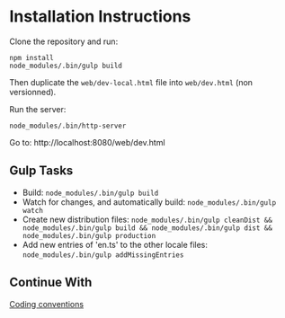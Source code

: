 Installation Instructions
=========================

Clone the repository and run:

```shell
npm install
node_modules/.bin/gulp build
```

Then duplicate the `web/dev-local.html` file into `web/dev.html` (non versionned).

Run the server:

```shell
node_modules/.bin/http-server
```

Go to:
http://localhost:8080/web/dev.html

Gulp Tasks
----------

- Build: `node_modules/.bin/gulp build`
- Watch for changes, and automatically build: `node_modules/.bin/gulp watch`
- Create new distribution files: `node_modules/.bin/gulp cleanDist && node_modules/.bin/gulp build && node_modules/.bin/gulp dist && node_modules/.bin/gulp production`
- Add new entries of 'en.ts' to the other locale files: `node_modules/.bin/gulp addMissingEntries`


Continue With
-------------

[Coding conventions](2-Coding-conventions.md)
